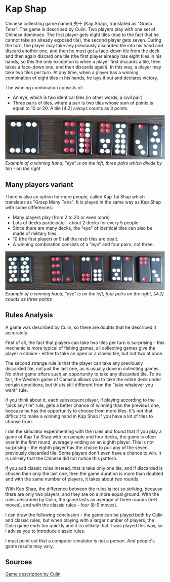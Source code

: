 # Kap Shap

Chinese collecting game named 夾十 (Kap Shap), translated as "Grasp Tens". The game is described by Culin. Two players play with one set of Chinese dominoes. The first player gets eight tiles (due to the fact that he cannot take an already exposed tile), the second player gets seven. During the turn, the player may take any previously discarded tile into his hand and discard another one, and then he must get a face-down tile from the deck and then again discard one tile (the first player already has eight tiles in his hands, so this the only exception is when a player first discards a tile, then takes a face-down one, and then discards again). In this way, a player may take two tiles per turn. At any time, when a player has a winning combination of eight tiles in his hands, he lays it out and declares victory. 

The winning combination consists of: 

 - An eye, which is two identical tiles (in other words, a civil pair)
 - Three pairs of tiles, where a pair is two tiles whose sum of points is equal to 10 or 20. A tile [4:2] always counts as 3 points.

![](/docs/assets/images/gupai/kap-shap.jpg)  
_Example of a winning hand, "eye" is on the left, three pairs which divide by ten - on the right_

## Many players variant 

There is also an option for more people, called Kap Tai Shap which translates as "Grasp Many Tens". It is played in the same way as Kap Shap with some differences: 

 - Many players play (from 2 to 20 or even more)
 - Lots of decks participate - about 2 decks for every 5 people
 - Since there are many decks, the "eye" of identical tiles can also be made of military tiles.
 - 10 (the first player) or 9 (all the rest) tiles are dealt.
 - A winning combination consists of a "eye" and four pairs, not three.

![](/docs/assets/images/gupai/kap-tai-shap.jpg)  
_Example of a winning hand, "eye" is on the left, four pairs on the right, [4:2] counts as three points_

## Rules Analysis 

A game was described by Culin, so there are doubts that he described it accurately. 

First of all, the fact that players can take two tiles per turn is surprising - this mechanic is more typical of fishing games, all collecting games give the player a choice - either to take an open or a closed tile, but not two at once. 

The second strange rule is that the player can take any previously discarded tile, not just the last one, as is usually done in collecting games. No other game offers such an opportunity to take any discarded tile. To be fair, the Western game of Canasta allows you to take the entire deck under certain conditions, but this is still different from the "take whatever you want" rule. 

If you think about it, each subsequent player, if playing according to the "pick any tile" rule, gets a better chance of winning than the previous one, because he has the opportunity to choose from more tiles. It's not that difficult to make a winning hand in Kap Shap if you have a lot of tiles to choose from. 

I ran the simulator experimenting with the rules and found that if you play a game of Kap Tai Shap with ten people and four decks, the game is often over in the first round, averagely ending on an eighth player. This is not surprising - the eighth player has the choice to pull any of the seven previously discarded tile. Some players don't even have a chance to win. It is unlikely that the Chinese did not notice this pattern. 

If you add classic rules instead, that is take only one tile, and if discarded is chosen then only the last one, then the game duration is more than doubled and with the same number of players, it takes about two rounds. 

With Kap Shap, the difference between the rules is not so striking, because there are only two players, and they are on a more equal ground. With the rules described by Culin, the game lasts an average of three rounds (5-6 moves), and with the classic rules - four (8-9 moves). 

I can draw the following conclusion - the game can be played both by Culin and classic rules, but when playing with a larger number of players, the Culin game ends too quickly and it is unlikely that it was played this way, so I advise you to introduce classic rules. 

I must point out that a computer simulator is not a person. And people's game results may vary. 

## Sources 

[Game description by Culin](https://healthy.uwaterloo.ca/museum/Archives/Culin/Dice1893/kaptaishap.html) 

